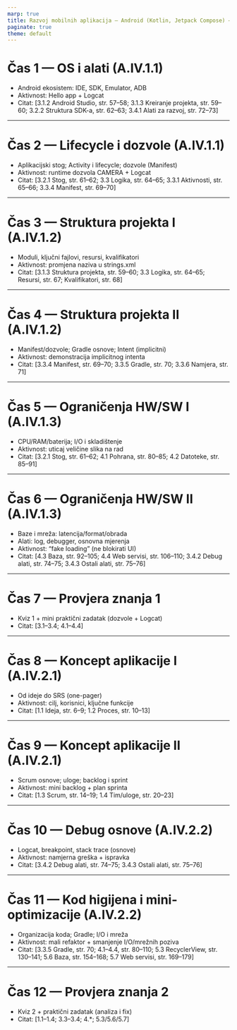 ```yaml
---
marp: true
title: Razvoj mobilnih aplikacija — Android (Kotlin, Jetpack Compose) — SIMPLE
paginate: true
theme: default
---
```


# Čas 1 — OS i alati (A.IV.1.1)
- Android ekosistem: IDE, SDK, Emulator, ADB
- Aktivnost: Hello app + Logcat
- Citat: [3.1.2 Android Studio, str. 57–58; 3.1.3 Kreiranje projekta, str. 59–60; 3.2.2 Struktura SDK-a, str. 62–63; 3.4.1 Alati za razvoj, str. 72–73]

---
# Čas 2 — Lifecycle i dozvole (A.IV.1.1)
- Aplikacijski stog; Activity i lifecycle; dozvole (Manifest)
- Aktivnost: runtime dozvola CAMERA + Logcat
- Citat: [3.2.1 Stog, str. 61–62; 3.3 Logika, str. 64–65; 3.3.1 Aktivnosti, str. 65–66; 3.3.4 Manifest, str. 69–70]

---
# Čas 3 — Struktura projekta I (A.IV.1.2)
- Moduli, ključni fajlovi, resursi, kvalifikatori
- Aktivnost: promjena naziva u strings.xml
- Citat: [3.1.3 Struktura projekta, str. 59–60; 3.3 Logika, str. 64–65; Resursi, str. 67; Kvalifikatori, str. 68]

---
# Čas 4 — Struktura projekta II (A.IV.1.2)
- Manifest/dozvole; Gradle osnove; Intent (implicitni)
- Aktivnost: demonstracija implicitnog intenta
- Citat: [3.3.4 Manifest, str. 69–70; 3.3.5 Gradle, str. 70; 3.3.6 Namjera, str. 71]

---
# Čas 5 — Ograničenja HW/SW I (A.IV.1.3)
- CPU/RAM/baterija; I/O i skladištenje
- Aktivnost: uticaj veličine slika na rad
- Citat: [3.2.1 Stog, str. 61–62; 4.1 Pohrana, str. 80–85; 4.2 Datoteke, str. 85–91]

---
# Čas 6 — Ograničenja HW/SW II (A.IV.1.3)
- Baze i mreža: latencija/format/obrada
- Alati: log, debugger, osnovna mjerenja
- Aktivnost: “fake loading” (ne blokirati UI)
- Citat: [4.3 Baza, str. 92–105; 4.4 Web servisi, str. 106–110; 3.4.2 Debug alati, str. 74–75; 3.4.3 Ostali alati, str. 75–76]

---
# Čas 7 — Provjera znanja 1
- Kviz 1 + mini praktični zadatak (dozvole + Logcat)
- Citat: [3.1–3.4; 4.1–4.4]

---
# Čas 8 — Koncept aplikacije I (A.IV.2.1)
- Od ideje do SRS (one-pager)
- Aktivnost: cilj, korisnici, ključne funkcije
- Citat: [1.1 Ideja, str. 6–9; 1.2 Proces, str. 10–13]

---
# Čas 9 — Koncept aplikacije II (A.IV.2.1)
- Scrum osnove; uloge; backlog i sprint
- Aktivnost: mini backlog + plan sprinta
- Citat: [1.3 Scrum, str. 14–19; 1.4 Tim/uloge, str. 20–23]

---
# Čas 10 — Debug osnove (A.IV.2.2)
- Logcat, breakpoint, stack trace (osnove)
- Aktivnost: namjerna greška + ispravka
- Citat: [3.4.2 Debug alati, str. 74–75; 3.4.3 Ostali alati, str. 75–76]

---
# Čas 11 — Kod higijena i mini-optimizacije (A.IV.2.2)
- Organizacija koda; Gradle; I/O i mreža
- Aktivnost: mali refaktor + smanjenje I/O/mrežnih poziva
- Citat: [3.3.5 Gradle, str. 70; 4.1–4.4, str. 80–110; 5.3 RecyclerView, str. 130–141; 5.6 Baza, str. 154–168; 5.7 Web servisi, str. 169–179]

---
# Čas 12 — Provjera znanja 2
- Kviz 2 + praktični zadatak (analiza i fix)
- Citat: [1.1–1.4; 3.3–3.4; 4.*; 5.3/5.6/5.7]